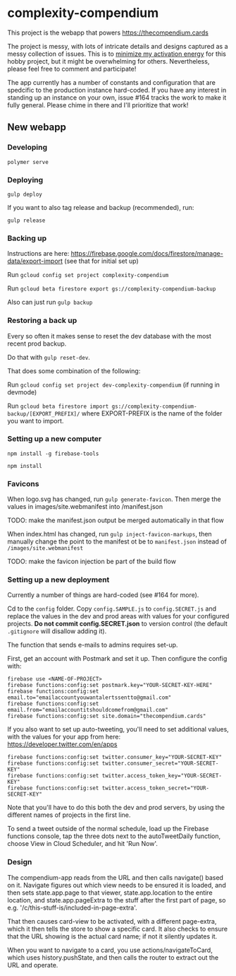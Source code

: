 # complexity-compendium
This project is the webapp that powers https://thecompendium.cards

The project is messy, with lots of intricate details and designs captured as a messy collection of issues. This is to [minimize my activation energy](https://thecompendium.cards/c/incremental-work-minimizes-activation-cost) for this hobby project, but it might be overwhelming for others. Nevertheless, please feel free to comment and participate!

The app currently has a number of constants and configuration that are spedcific
to the production instance hard-coded. If you have any interest in standing up an instance on your own, issue #164 tracks the work to make it fully general. Please chime in there and I'll prioritize that work!

## New webapp

### Developing

`polymer serve`

### Deploying
`gulp deploy`

If you want to also tag release and backup (recommended), run:

`gulp release`

### Backing up

Instructions are here: https://firebase.google.com/docs/firestore/manage-data/export-import (see that for initial set up)

Run `gcloud config set project complexity-compendium`

Run `gcloud beta firestore export gs://complexity-compendium-backup`

Also can just run `gulp backup`

### Restoring a back up

Every so often it makes sense to reset the dev database with the most recent prod backup.

Do that with `gulp reset-dev`.

That does some combination of the following:

Run `gcloud config set project dev-complexity-compendium` (if running in devmode)

Run `gcloud beta firestore import gs://complexity-compendium-backup/[EXPORT_PREFIX]/` where EXPORT-PREFIX is the name of the folder you want to import.

### Setting up a new computer

`npm install -g firebase-tools`

`npm install`

### Favicons

When logo.svg has changed, run `gulp generate-favicon`. Then merge the values in images/site.webmanifest into /manifest.json

TODO: make the manifest.json output be merged automatically in that flow

When index.html has changed, run `gulp inject-favicon-markups`, then manually change the point to the manifest ot be to `manifest.json` instead of `/images/site.webmanifest`

TODO: make the favicon injection be part of the build flow

### Setting up a new deployment
Currently a number of things are hard-coded (see #164 for more).

Cd to the `config` folder. Copy `config.SAMPLE.js` to `config.SECRET.js` and
replace the values in the dev and prod areas with values for your configured
projects. **Do not commit config.SECRET.json** to version control (the default
`.gitignore` will disallow adding it).

The function that sends e-mails to admins requires set-up.

First, get an account with Postmark and set it up. Then configure the config with:

```
firebase use <NAME-OF-PROJECT>
firebase functions:config:set postmark.key="YOUR-SECRET-KEY-HERE"
firebase functions:config:set email.to="emailaccountyouwantalertssentto@gmail.com"
firebase functions:config:set email.from="emailaccountitshouldcomefrom@gmail.com"
firebase functions:config:set site.domain="thecompendium.cards"
```

If you also want to set up auto-tweeting, you'll need to set additional values, with the values for your app from here: https://developer.twitter.com/en/apps
```
firebase functions:config:set twitter.consumer_key="YOUR-SECRET-KEY"
firebase functions:config:set twitter.consumer_secret="YOUR-SECRET-KEY"
firebase functions:config:set twitter.access_token_key="YOUR-SECRET-KEY"
firebase functions:config:set twitter.access_token_secret="YOUR-SECRET-KEY"
```

Note that you'll have to do this both the dev and prod servers, by using the different names of projects in the first line. 

To send a tweet outside of the normal schedule, load up the Firebase functions console, tap the three dots next to the autoTweetDaily function, choose View in Cloud Scheduler, and hit 'Run Now'.

### Design

The compendium-app reads from the URL and then calls navigate() based on it. Navigate figures out which view needs to be ensured it is loaded, and then sets state.app.page to that viewer, state.app.location to the entire location, and state.app.pageExtra to the stuff after the first part of page, so e.g. '/c/this-stuff-is/included-in-page-extra'.

That then causes card-view to be activated, with a different page-extra, which it then tells the store to show a specific card. It also checks to ensure that the URL showing is the actual card name; if not it silently updates it.

When you want to navigate to a card, you use actions/navigateToCard, which uses history.pushState, and then calls the router to extract out the URL and operate.
